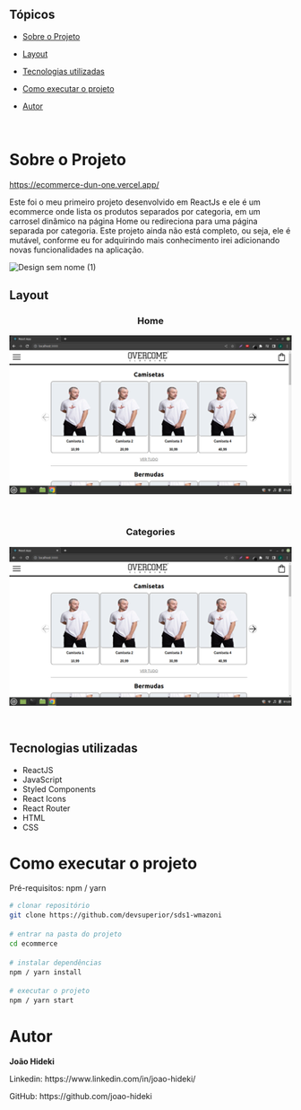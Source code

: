## Tópicos 

 - [Sobre o Projeto](#sobre-o-projeto)

- [Layout](#layout)

- [Tecnologias utilizadas](#tecnologias-utilizadas)

- [Como executar o projeto](#como-executar-o-projeto)

- [Autor](#autor)

<br>

# Sobre o Projeto

https://ecommerce-dun-one.vercel.app/

Este foi o meu primeiro projeto desenvolvido em ReactJs e ele é um ecommerce onde lista os produtos separados por categoria, em um carrosel dinâmico na página Home ou redireciona para uma página separada por categoria. Este projeto ainda não está completo, ou seja, ele é mutável, conforme eu for adquirindo mais conhecimento irei adicionando novas funcionalidades na aplicação.

  ![Design sem nome (1)](https://user-images.githubusercontent.com/115832637/198899792-ebbece8c-a9be-4803-85d5-1cbf8e042d23.gif)


## Layout

<h3 align="center">Home</h3>
<p align="center">
  <img src="https://github.com/joao-hideki/ecommerce/blob/master/src/Assets/readme/categories.png" alt="página principal">
</p>

<br>

<h3 align="center">Categories</h3>
<p align="center">
  <img src="https://github.com/joao-hideki/ecommerce/blob/master/src/Assets/readme/categories.png" alt="produtos separados por categoria">
</p>

<br>

## Tecnologias utilizadas
- ReactJS
- JavaScript
- Styled Components
- React Icons
- React Router
- HTML
- CSS

# Como executar o projeto

Pré-requisitos: npm / yarn

```bash
# clonar repositório
git clone https://github.com/devsuperior/sds1-wmazoni

# entrar na pasta do projeto 
cd ecommerce

# instalar dependências
npm / yarn install

# executar o projeto
npm / yarn start
```

# Autor

**João Hideki**

<p>Linkedin: https://www.linkedin.com/in/joao-hideki/</p>
<p>GitHub: https://github.com/joao-hideki</p>

